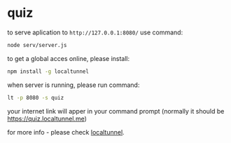 # quiz

to serve aplication to `http://127.0.0.1:8080/` use command:
```sh
node serv/server.js
```
to get a global acces online, please install:

```sh
npm install -g localtunnel
```

when server is running, please run command:

```sh
lt -p 8080 -s quiz
```
your internet link will apper in your command prompt (normally it should be https://quiz.localtunnel.me)

for more info - please check [localtunnel].

[localtunnel]:<https://www.npmjs.com/package/localtunnel>  